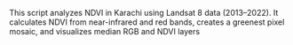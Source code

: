 This script analyzes NDVI in Karachi using Landsat 8 data (2013–2022). It calculates NDVI from near-infrared and red bands, creates a greenest pixel mosaic, and visualizes median RGB and NDVI layers 
